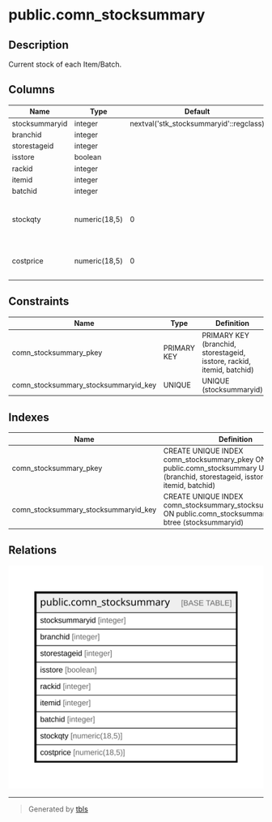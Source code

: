 # public.comn_stocksummary

## Description

Current stock of each Item/Batch.

## Columns

| Name | Type | Default | Nullable | Children | Parents | Comment |
| ---- | ---- | ------- | -------- | -------- | ------- | ------- |
| stocksummaryid | integer | nextval('stk_stocksummaryid'::regclass) | false |  |  |  |
| branchid | integer |  | false |  |  |  |
| storestageid | integer |  | false |  |  |  |
| isstore | boolean |  | false |  |  |  |
| rackid | integer |  | false |  |  |  |
| itemid | integer |  | false |  |  |  |
| batchid | integer |  | false |  |  |  |
| stockqty | numeric(18,5) | 0 | false |  |  | StockQty based on StockDetail Sum(In)-Sum(Out). |
| costprice | numeric(18,5) | 0 | false |  |  | Average cost of current stock. |

## Constraints

| Name | Type | Definition |
| ---- | ---- | ---------- |
| comn_stocksummary_pkey | PRIMARY KEY | PRIMARY KEY (branchid, storestageid, isstore, rackid, itemid, batchid) |
| comn_stocksummary_stocksummaryid_key | UNIQUE | UNIQUE (stocksummaryid) |

## Indexes

| Name | Definition |
| ---- | ---------- |
| comn_stocksummary_pkey | CREATE UNIQUE INDEX comn_stocksummary_pkey ON public.comn_stocksummary USING btree (branchid, storestageid, isstore, rackid, itemid, batchid) |
| comn_stocksummary_stocksummaryid_key | CREATE UNIQUE INDEX comn_stocksummary_stocksummaryid_key ON public.comn_stocksummary USING btree (stocksummaryid) |

## Relations

![er](public.comn_stocksummary.svg)

---

> Generated by [tbls](https://github.com/k1LoW/tbls)
